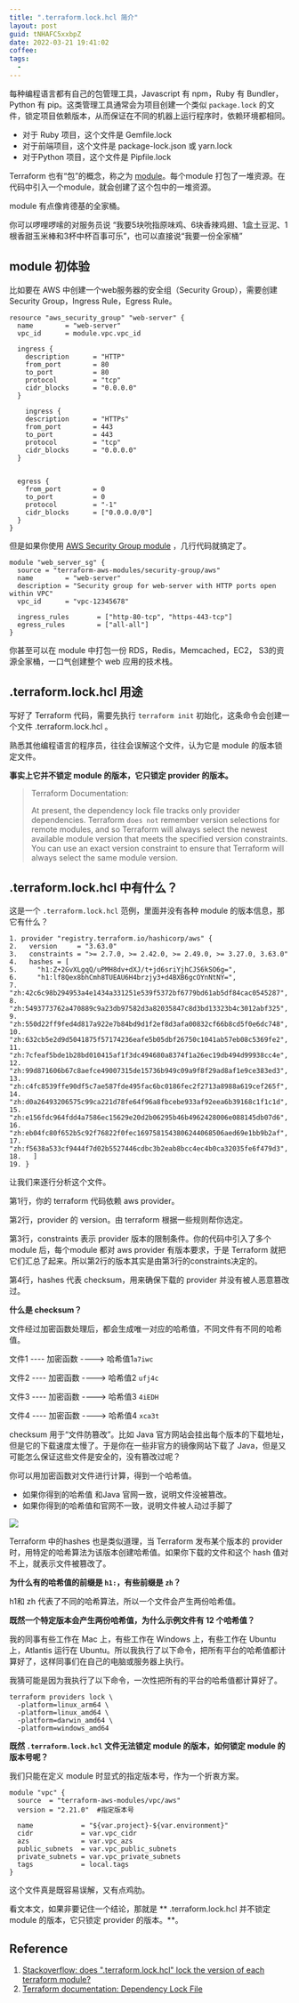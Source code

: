 ```yaml
---
title: ".terraform.lock.hcl 简介"
layout: post
guid: tNHAFC5xxbpZ
date: 2022-03-21 19:41:02
coffee:
tags:
  -
---
```



每种编程语言都有自己的包管理工具，Javascript 有 npm，Ruby 有 Bundler，Python 有 pip。这类管理工具通常会为项目创建一个类似 `package.lock` 的文件，锁定项目依赖版本，从而保证在不同的机器上运行程序时，依赖环境都相同。

- 对于 Ruby 项目，这个文件是 Gemfile.lock
- 对于前端项目，这个文件是 package-lock.json 或 yarn.lock
- 对于Python 项目，这个文件是 Pipfile.lock

Terraform 也有“包”的概念，称之为 [module](https://www.terraform.io/language/modules/develop)。每个module 打包了一堆资源。在代码中引入一个module，就会创建了这个包中的一堆资源。

module 有点像肯德基的全家桶。

你可以啰哩啰嗦的对服务员说 “我要5块吮指原味鸡、6块香辣鸡翅、1盒土豆泥、1根香甜玉米棒和3杯中杯百事可乐”，也可以直接说“我要一份全家桶”


## module 初体验

比如要在 AWS 中创建一个web服务器的安全组（Security Group），需要创建 Security Group，Ingress Rule，Egress Rule。

```
resource "aws_security_group" "web-server" {
  name        = "web-server"
  vpc_id      = module.vpc.vpc_id

  ingress {
    description      = "HTTP"
    from_port        = 80
    to_port          = 80
    protocol         = "tcp"
    cidr_blocks      = "0.0.0.0"
  }
  
    ingress {
    description      = "HTTPs"
    from_port        = 443
    to_port          = 443
    protocol         = "tcp"
    cidr_blocks      = "0.0.0.0"
  }
  

  egress {
    from_port        = 0
    to_port          = 0
    protocol         = "-1"
    cidr_blocks      = ["0.0.0.0/0"]
  }
}
```


但是如果你使用 [AWS Security Group module](https://registry.terraform.io/modules/terraform-aws-modules/security-group/aws/latest) ，几行代码就搞定了。

```
module "web_server_sg" {
  source = "terraform-aws-modules/security-group/aws"
  name        = "web-server"
  description = "Security group for web-server with HTTP ports open within VPC"
  vpc_id      = "vpc-12345678"

  ingress_rules       = ["http-80-tcp", "https-443-tcp"]
  egress_rules        = ["all-all"]
}
```

你甚至可以在 module 中打包一份 RDS，Redis，Memcached，EC2， S3的资源全家桶，一口气创建整个 web 应用的技术栈。


## .terraform.lock.hcl 用途

写好了 Terraform 代码，需要先执行 `terraform init` 初始化，这条命令会创建一个文件 .terraform.lock.hcl 。

熟悉其他编程语言的程序员，往往会误解这个文件，认为它是 module 的版本锁定文件。

**事实上它并不锁定  module 的版本，它只锁定 provider 的版本。**


> Terraform Documentation:
>
> At present, the dependency lock file tracks only provider dependencies. Terraform `does not` remember version selections for remote modules, and so Terraform will always select the newest available module version that meets the specified version constraints. You can use an exact version constraint to ensure that Terraform will always select the same module version.


## .terraform.lock.hcl 中有什么？

这是一个 `.terraform.lock.hcl` 范例，里面并没有各种 module 的版本信息，那它有什么？

```
1. provider "registry.terraform.io/hashicorp/aws" {
2.   version     = "3.63.0"
3.   constraints = ">= 2.7.0, >= 2.42.0, >= 2.49.0, >= 3.27.0, 3.63.0"
4.   hashes = [
5.     "h1:Z+2GvXLgqQ/uPMH8dv+dXJ/t+jd6sriYjhCJS6kSO6g=",
6.     "h1:lf8Qex8bhCmh8TUEAU6H4brzjy3+d4BXB6gcOYnNtNY=",
7.     "zh:42c6c98b294953a4e1434a331251e539f5372bf6779bd61ab5df84cac0545287",
8.     "zh:5493773762a470889c9a23db97582d3a82035847c8d3bd13323b4c3012abf325",
9.     "zh:550d22ff9fed4d817a922e7b84bd9d1f2ef8d3afa00832cf66b8cd5f0e6dc748",
10.    "zh:632cb5e2d9d5041875f57174236eafe5b05dbf26750c1041ab57eb08c5369fe2",
11.    "zh:7cfeaf5bde1b28bd010415af1f3dc494680a8374f1a26ec19db494d99938cc4e",
12.    "zh:99d871606b67c8aefce49007315de15736b949c09a9f8f29ad8af1e9ce383ed3",
13.    "zh:c4fc8539ffe90df5c7ae587fde495fac6bc0186fec2f2713a8988a619cef265f",
14.    "zh:d0a26493206575c99ca221d78fe64f96a8fbcebe933af92eea6b39168c1f1c1d",
15.    "zh:e156fdc964fdd4a7586ec15629e20d2b06295b46b4962428006e088145db07d6",
16.    "zh:eb04fc80f652b5c92f76822f0fec1697581543806244068506aed69e1bb9b2af",
17.    "zh:f5638a533cf9444f7d02b5527446cdbc3b2eab8bcc4ec4b0ca32035fe6f479d3",
18.   ]
19. }
```

让我们来逐行分析这个文件。

第1行，你的 terraform 代码依赖  aws provider。

第2行，provider 的 version。由 terraform 根据一些规则帮你选定。

第3行，constraints 表示 provider 版本的限制条件。你的代码中引入了多个 module 后，每个module 都对 aws provider 有版本要求，于是 Terraform 就把它们汇总了起来。所以第2行的版本其实是由第3行的constraints决定的。

第4行，hashes 代表 checksum，用来确保下载的 provider 并没有被人恶意篡改过。


**什么是 checksum？**

文件经过加密函数处理后，都会生成唯一对应的哈希值，不同文件有不同的哈希值。

文件1 ---- 加密函数 ----> 哈希值1`a7iwc`  

文件2 ---- 加密函数 ----> 哈希值2 `ufj4c ` 

文件3 ---- 加密函数 ----> 哈希值3 `4iEDH ` 

文件4 ---- 加密函数 ----> 哈希值4 `xca3t ` 


checksum 用于“文件防篡改”。比如 Java 官方网站会挂出每个版本的下载地址，但是它的下载速度太慢了。于是你在一些非官方的镜像网站下载了 Java，但是又可能怎么保证这些文件是安全的，没有篡改过呢？

你可以用加密函数对文件进行计算，得到一个哈希值。

- 如果你得到的哈希值 和Java 官网一致，说明文件没被篡改。
- 如果你得到的哈希值和官网不一致，说明文件被人动过手脚了

![](https://mednoter.com/media/files/2022/2022-03-21_18-44-02.jpg)


Terraform 中的hashes 也是类似道理，当 Terraform 发布某个版本的 provider 时，用特定的哈希算法为该版本创建哈希值。如果你下载的文件和这个 hash 值对不上，就表示文件被篡改了。


**为什么有的哈希值的前缀是 `h1:`，有些前缀是 `zh`？**

h1和 zh 代表了不同的哈希算法，所以一个文件会产生两份哈希值。

**既然一个特定版本会产生两份哈希值，为什么示例文件有 12 个哈希值？**

我的同事有些工作在 Mac 上，有些工作在 Windows 上，有些工作在 Ubuntu 上，Atlantis 运行在 Ubuntu。所以我执行了以下命令，把所有平台的哈希值都计算好了，这样同事们在自己的电脑或服务器上执行。

我猜可能是因为我执行了以下命令，一次性把所有的平台的哈希值都计算好了。

```
terraform providers lock \
  -platform=linux_arm64 \
  -platform=linux_amd64 \
  -platform=darwin_amd64 \
  -platform=windows_amd64
```


**既然  `.terraform.lock.hcl`  文件无法锁定 module 的版本，如何锁定 module 的版本号呢？**

我们只能在定义 module 时显式的指定版本号，作为一个折衷方案。


```
module "vpc" {
  source  = "terraform-aws-modules/vpc/aws"
  version = "2.21.0"  #指定版本号

  name            = "${var.project}-${var.environment}"
  cidr            = var.vpc_cidr
  azs             = var.vpc_azs
  public_subnets  = var.vpc_public_subnets
  private_subnets = var.vpc_private_subnets
  tags            = local.tags
}

```

这个文件真是既容易误解，又有点鸡肋。

看文本文，如果非要记住一个结论，那就是 ** .terraform.lock.hcl 并不锁定  module 的版本，它只锁定 provider 的版本。**。


## Reference


1. [Stackoverflow: does ".terraform.lock.hcl" lock the version of each terraform module?](https://stackoverflow.com/questions/71554766/terraform-does-terraform-lock-hcl-lock-the-version-of-each-terraform-module)
2. [Terraform documentation: Dependency Lock File](https://www.terraform.io/language/files/dependency-lock#lock-file-location)
